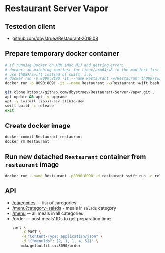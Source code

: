 # Restaurant Server Vapor

## Tested on client
* [github.com/dbystruev/Restaurant-2019.08](https://github.com/dbystruev/Restaurant-2019.08.git)

## Prepare temporary docker container
```bash
# if running Docker on ARM (Mac M1) and getting error:
# docker: no matching manifest for linux/arm64/v8 in the manifest list entries
# use th089/swift instead of swift, i.e.
# docker run -p 8090:8090 -it --name Restaurant -w/Restaurant th089/swift bash
docker run -p 8090:8090 -it --name Restaurant -w/Restaurant swift bash

git clone https://github.com/dbystruev/Restaurant-Server-Vapor.git .
apt update && apt -y upgrade
apt -y install libssl-dev zlib1g-dev
swift build -c release
exit
```

## Create docker image
```bash
docker commit Restaurant restaurant
docker rm Restaurant
```

## Run new detached `Restaurant` container from `restaurant` image
```bash
docker run --name Restaurant -p8090:8090 -d restaurant swift run -c release
```

## API
* [/categories](http://mda.getoutfit.co:8090/categories) — list of caregories
* [/menu?category=salads](http://mda.getoutfit.co:8090/menu?category=salads) - meals in `salads` category
* [/menu](http://mda.getoutfit.co:8090/menu) — all meals in all categories
* /order — post meals' IDs to get preparation time:
    ```bash
    curl \
        -X POST \
        -H "Content-Type: application/json" \
        -d '{"menuIds": [2, 1, 1, 4, 5]}' \
        mda.getoutfit.co:8090/order
    ```
